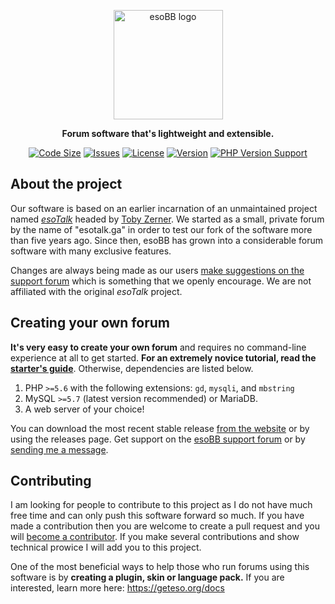 <div align="center">

<img src="https://geteso.org/assets/img/logo.svg" alt="esoBB logo" width="175"/><br>

**Forum software that's lightweight and extensible.**

[![Code Size](https://img.shields.io/github/languages/code-size/geteso/eso?style=plastic)]()
[![Issues](https://img.shields.io/github/issues/geteso/eso?style=plastic)]()
[![License](https://img.shields.io/github/license/geteso/eso?style=plastic)]()
[![Version](https://img.shields.io/github/v/release/geteso/eso?include_prereleases&style=plastic)]()
[![PHP Version Support](https://img.shields.io/badge/php-%5E8.2.5-blue?style=plastic)]()

</div>

## About the project
Our software is based on an earlier incarnation of an unmaintained project named [*esoTalk*](https://github.com/esotalk/esoTalk) headed by <a href="http://tobyzerner.com/">Toby Zerner</a>.  We started as a small, private forum by the name of "esotalk.ga" in order to test our fork of the software more than five years ago.  Since then, esoBB has grown into a considerable forum software with many exclusive features.

Changes are always being made as our users [make suggestions on the support forum](https://forum.geteso.org) which is something that we openly encourage.  We are not affiliated with the original *esoTalk* project.

## Creating your own forum
**It's very easy to create your own forum** and requires no command-line experience at all to get started.  **For an extremely novice tutorial, read the [starter's guide](https://geteso.org/docs/install-guide/)**.  Otherwise, dependencies are listed below.

1. PHP `>=5.6` with the following extensions: `gd`, `mysqli`, and `mbstring`
2. MySQL `>=5.7` (latest version recommended) or MariaDB.
3. A web server of your choice!

You can download the most recent stable release [from the website](https://geteso.org) or by using the releases page.  Get support on the [esoBB support forum](https://forum.geteso.org) or by [sending me a message](mailto:contact@geteso.org).

## Contributing
I am looking for people to contribute to this project as I do not have much free time and can only push this software forward so much.  If you have made a contribution then you are welcome to create a pull request and you will [become a contributor](https://github.com/geteso/eso/blob/master/CONTRIBUTORS).  If you make several contributions and show technical prowice I will add you to this project.

One of the most beneficial ways to help those who run forums using this software is by **creating a plugin, skin or language pack.**  If you are interested, learn more here: https://geteso.org/docs
